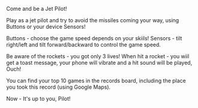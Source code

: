 Come and be a Jet Pilot!

Play as a jet pilot and try to avoid the missiles coming your way, using Buttons or your device Sensors!

Buttons - choose the game speed depends on your skiils!
Sensors - tilt right/left and tilt forward/backward to control the game speed.

Be aware of the rockets - you got only 3 lives! When hit a rocket - you wiil get a toast message, your phone will vibrate and a hit sound will be played, Ouch!

You can find your top 10 games in the records board, including the place you took this record (using Google Maps).

Now - It's up to you, Pilot!
